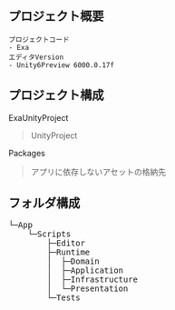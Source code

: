 ## プロジェクト概要
    プロジェクトコード
    - Exa
    エディタVersion
    - Unity6Preview 6000.0.17f

## プロジェクト構成
ExaUnityProject
> UnityProject

Packages
> アプリに依存しないアセットの格納先

## フォルダ構成
<pre>
└─App
    └─Scripts
        ├─Editor
        ├─Runtime
        │  ├─Domain
        │  ├─Application
        │  ├─Infrastructure
        │  └─Presentation
        └─Tests
</pre>
